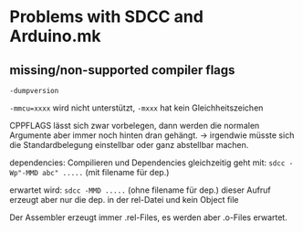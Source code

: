 # Problems with SDCC and Arduino.mk

## missing/non-supported compiler flags

`-dumpversion`

`-mmcu=xxxx` wird nicht unterstützt, `-mxxx` hat kein Gleichheitszeichen

CPPFLAGS lässt sich zwar vorbelegen, dann werden die normalen Argumente aber
immer noch hinten dran gehängt.
-> irgendwie müsste sich die Standardbelegung einstellbar oder ganz abstellbar
machen.

dependencies:
Compilieren und Dependencies gleichzeitig geht mit:
`sdcc -Wp"-MMD abc" .....` (mit filename für dep.)

erwartet wird:
`sdcc -MMD .....` (ohne filename für dep.)
dieser Aufruf erzeugt aber nur die dep. in der rel-Datei und kein Object file

Der Assembler erzeugt immer .rel-Files, es werden aber .o-Files erwartet.
